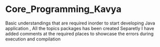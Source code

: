 # Core_Programming_Kavya
Basic understandings that are required inorder to start developing Java application , All the topics packages has been created Separetly
I have added comments at the required places to showcase the errors during execution and compilation
